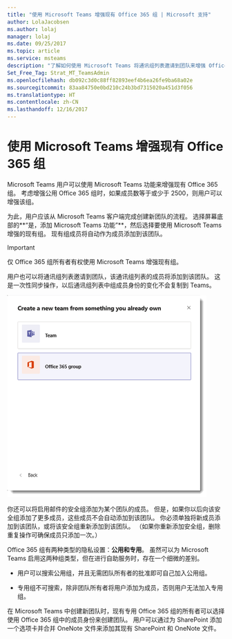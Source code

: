 ```yaml
---
title: "使用 Microsoft Teams 增强现有 Office 365 组 | Microsoft 支持"
author: LolaJacobsen
ms.author: lolaj
manager: lolaj
ms.date: 09/25/2017
ms.topic: article
ms.service: msteams
description: "了解如何使用 Microsoft Teams 将通讯组列表邀请到团队来增强 Office 365 组，以及如何添加启用邮件的安全组等。"
Set_Free_Tag: Strat_MT_TeamsAdmin
ms.openlocfilehash: db092c3d0c88ff82893eef4b6ea26fe9ba68a02e
ms.sourcegitcommit: 83aa84750e0bd210c24b3bd7315020a451d3f056
ms.translationtype: HT
ms.contentlocale: zh-CN
ms.lasthandoff: 12/16/2017
---
```

<a name="enhance-existing-office-365-groups-with-microsoft-teams"></a>使用 Microsoft Teams 增强现有 Office 365 组
=======================================================

Microsoft Teams 用户可以使用 Microsoft Teams 功能来增强现有 Office 365 组。 考虑增强公用 Office 365 组时，如果成员数等于或少于 2500，则用户可以增强该组。

为此，用户应该从 Microsoft Teams 客户端完成创建新团队的流程。 选择屏幕底部的**“是，添加 Microsoft Teams 功能”**，然后选择要使用 Microsoft Teams 增强的现有组。 现有组成员将自动作为成员添加到该团队。



> [!IMPORTANT]
> 仅 Office 365 组所有者有权使用 Microsoft Teams 增强现有组。 

用户也可以将通讯组列表邀请到团队，该通讯组列表的成员将添加到该团队。 这是一次性同步操作，以后通讯组列表中组成员身份的变化不会复制到 Teams。 

![一个序列中的这些屏幕截图显示了邀请一个通讯组列表及其成员加入团队。](media/Enhance_Existing_Office_365_groups_with_Microsoft_Teams_image2.png)

你还可以将启用邮件的安全组添加为某个团队的成员。 但是，如果你以后向该安全组添加了更多成员，这些成员不会自动添加到该团队。 你必须单独将新成员添加到该团队，或将该安全组重新添加到该团队。 （如果你重新添加安全组，删除重复操作可确保成员只添加一次。）

Office 365 组有两种类型的隐私设置：**公用和专用**。 虽然可以为 Microsoft Teams 启用这两种组类型，但在进行自助服务时，存在一个细微的差别。

-   用户可以搜索公用组，并且无需团队所有者的批准即可自己加入公用组。

-   专用组不可搜索，除非团队所有者将用户添加为成员，否则用户无法加入专用组。

在 Microsoft Teams 中创建新团队时，现有专用 Office 365 组的所有者可以选择使用 Office 365 组中的成员身份来创建团队。 用户可以通过为 SharePoint 添加一个选项卡并合并 OneNote 文件来添加其现有 SharePoint 和 OneNote 文件。
